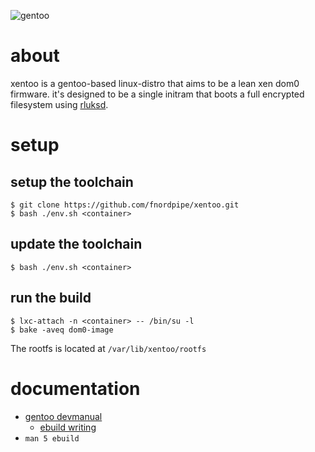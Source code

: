 ![gentoo](https://gentoo.org/assets/img/badges/gentoo-badge2.png "gentoo")

# about

xentoo is a gentoo-based linux-distro that aims to be a lean xen dom0 firmware.
it's designed to be a single initram that boots a full encrypted filesystem using
[rluksd](https://github.com/esno/locky).

# setup

## setup the toolchain

    $ git clone https://github.com/fnordpipe/xentoo.git
    $ bash ./env.sh <container>

## update the toolchain

    $ bash ./env.sh <container>

## run the build

    $ lxc-attach -n <container> -- /bin/su -l
    $ bake -aveq dom0-image

The rootfs is located at `/var/lib/xentoo/rootfs`

# documentation

* [gentoo devmanual](https://devmanual.gentoo.org)
  * [ebuild writing](https://devmanual.gentoo.org/ebuild-writing/index.html)
* `man 5 ebuild`
